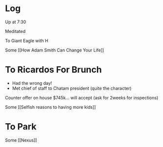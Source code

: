 

# Log

Up at 7:30

Meditated 

To Giant Eagle with H

Some [[How Adam Smith Can Change Your Life]]

# To Ricardos For Brunch
- Had the wrong day!
- Met chief of staff to Chatam president (quite the character)

Counter offer on house $745k... will accept (ask for 2weeks for inspections)

Some [[Selfish reasons to having more kids]]

# To Park

Some [[Nexus]]

